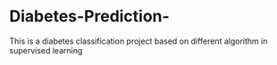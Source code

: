# Diabetes-Prediction-
This is a diabetes classification project based on different algorithm in supervised learning
